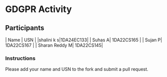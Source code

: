 # GDGPR Activity

## Participants

| Name   | USN        |
|shalini k s|1DA24EC133|
| Suhas A| 1DA22CS165 |
| Sujan P| 1DA22CS167 |
| Sharan Reddy M| 1DA22CS145|

### Instructions
Please add your name and USN to the fork and submit a pull request.

